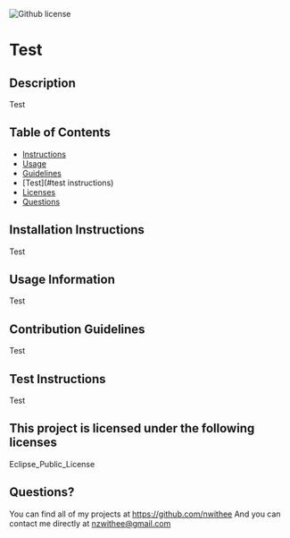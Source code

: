 
  
  ![Github license](http://img.shields.io/badge/license-Eclipse_Public_License-blue.svg)
  

  # Test

  ## Description
  Test

  ## Table of Contents
  * [Instructions](#instructions)
  * [Usage](#usage)
  * [Guidelines](#guidelines)
  * [Test](#test instructions)
  * [Licenses](#licenses)
  * [Questions](#questions)

  ## Installation Instructions
  Test

  ## Usage Information
  Test

  ## Contribution Guidelines
  Test

  ## Test Instructions
  Test

  ## This project is licensed under the following licenses
  Eclipse_Public_License

  ## Questions?
  You can find all of my projects at https://github.com/nwithee
  And you can contact me directly at nzwithee@gmail.com

